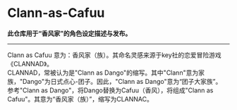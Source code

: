 # Clann-as-Cafuu  
**此仓库用于“香风家”的角色设定描述与发布。**
***
Clann as Cafuu 意为：香风家（族）。其命名灵感来源于key社的恋爱冒险游戏《CLANNAD》。  
CLANNAD，常被认为是"Clann as Dango"的缩写。其中"Clann"意为家族，"Dango"为日式点心-团子。因此，"Clann as Dango"意为“团子大家族”。  
参考"Clann as Dango"，将Dango替换为Cafuu（香风），将组成"Clann as Cafuu"。其意为“香风家（族）”，缩写为CLANNAC。
